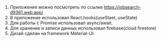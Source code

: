 1. Приложение можно посмотреть по ссылке https://jobsearch-d9361.web.app/
2. В приложение использовал React.hooks(useStaet, useState)
3. Для работы с Promise использовал async/await.
4. Для хранение и записи данных использовал firebase(cloud firestore)
5. Дизай сделан на framework Material-UI.
